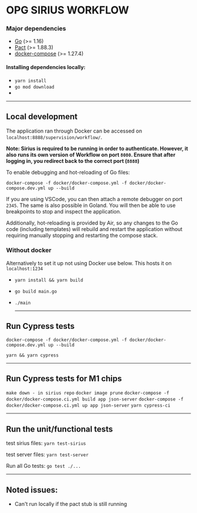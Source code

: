 # OPG SIRIUS WORKFLOW

### Major dependencies

- [Go](https://golang.org/) (>= 1.16)
- [Pact](https://github.com/pact-foundation/pact-ruby-standalone) (>= 1.88.3)
- [docker-compose](https://docs.docker.com/compose/install/) (>= 1.27.4)

#### Installing dependencies locally: 

- `yarn install`
- `go mod download`
- 
---

## Local development

The application ran through Docker can be accessed on `localhost:8888/supervision/workflow/`.

**Note: Sirius is required to be running in order to authenticate. However, it also runs its own version of Workflow on port `8080`.
Ensure that after logging in, you redirect back to the correct port (`8888`)** 

To enable debugging and hot-reloading of Go files:

`docker-compose -f docker/docker-compose.yml -f docker/docker-compose.dev.yml up --build`

If you are using VSCode, you can then attach a remote debugger on port `2345`. The same is also possible in Goland.
You will then be able to use breakpoints to stop and inspect the application.

Additionally, hot-reloading is provided by Air, so any changes to the Go code (including templates) 
will rebuild and restart the application without requiring manually stopping and restarting the compose stack.

### Without docker

Alternatively to set it up not using Docker use below. This hosts it on `localhost:1234`
  
- `yarn install && yarn build `
- `go build main.go `
- `./main `

  -------------------------------------------------------------------
## Run Cypress tests

`docker-compose -f docker/docker-compose.yml -f docker/docker-compose.dev.yml up --build`

`yarn && yarn cypress`   

-------------------------------------------------------------------
## Run Cypress tests for M1 chips

`make down - in sirius repo`
`docker image prune`
`docker-compose -f docker/docker-compose.ci.yml build app json-server`
`docker-compose -f docker/docker-compose.ci.yml up app json-server`
`yarn cypress-ci`

-------------------------------------------------------------------
## Run the unit/functional tests

test sirius files: `yarn test-sirius`

test server files: `yarn test-server`

Run all Go tests:  `go test ./...`

-------------------------------------------------------------------
## Noted issues:
- Can't run locally if the pact stub is still running
